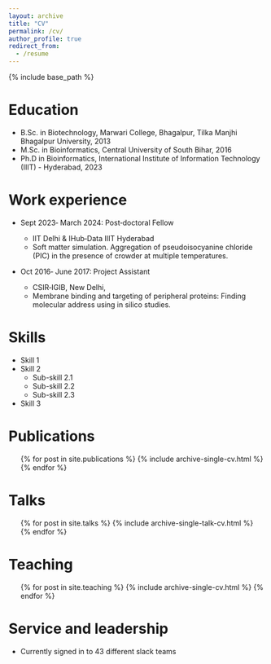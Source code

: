 ```yaml
---
layout: archive
title: "CV"
permalink: /cv/
author_profile: true
redirect_from:
  - /resume
---
```


{% include base_path %}

Education
======
* B.Sc. in Biotechnology, Marwari College, Bhagalpur, Tilka Manjhi Bhagalpur University, 2013
* M.Sc. in Bioinformatics, Central University of South Bihar, 2016
* Ph.D in Bioinformatics, International Institute of Information Technology (IIIT) - Hyderabad, 2023

Work experience
======
* Sept 2023‑ March 2024: Post‑doctoral Fellow
  *  IIT Delhi & IHub‑Data IIIT Hyderabad
  * Soft matter simulation. Aggregation of pseudoisocyanine chloride (PIC) in the presence of crowder at multiple temperatures.


* Oct 2016‑ June 2017: Project Assistant
  * CSIR‑IGIB, New Delhi,
  * Membrane binding and targeting of peripheral proteins: Finding molecular address using in silico studies.

  
Skills
======
* Skill 1
* Skill 2
  * Sub-skill 2.1
  * Sub-skill 2.2
  * Sub-skill 2.3
* Skill 3

Publications
======
  <ul>{% for post in site.publications %}
    {% include archive-single-cv.html %}
  {% endfor %}</ul>
  
Talks
======
  <ul>{% for post in site.talks %}
    {% include archive-single-talk-cv.html %}
  {% endfor %}</ul>
  
Teaching
======
  <ul>{% for post in site.teaching %}
    {% include archive-single-cv.html %}
  {% endfor %}</ul>
  
Service and leadership
======
* Currently signed in to 43 different slack teams
